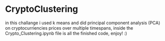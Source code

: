# CryptoClustering

in this challange i used k means and did principal component analysis (PCA) on cryptocurriencies prices over multiple timespans, inside the Crypto_Clustering.ipynb file is all the finished code, enjoy! :)
